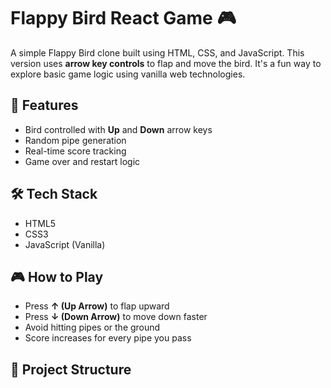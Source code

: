 # Flappy Bird React Game 🎮

A simple Flappy Bird clone built using HTML, CSS, and JavaScript. This version uses **arrow key controls** to flap and move the bird. It's a fun way to explore basic game logic using vanilla web technologies.

## 🚀 Features

- Bird controlled with **Up** and **Down** arrow keys
- Random pipe generation
- Real-time score tracking
- Game over and restart logic

## 🛠️ Tech Stack

- HTML5
- CSS3
- JavaScript (Vanilla)

## 🎮 How to Play

- Press **↑ (Up Arrow)** to flap upward  
- Press **↓ (Down Arrow)** to move down faster  
- Avoid hitting pipes or the ground  
- Score increases for every pipe you pass

## 📁 Project Structure

